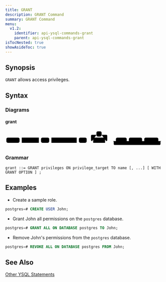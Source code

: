 ```yaml
---
title: GRANT
description: GRANT Command
summary: GRANT Command
menu:
  v1.2:
    identifier: api-ysql-commands-grant
    parent: api-ysql-commands-grant
isTocNested: true
showAsideToc: true
---
```


## Synopsis 

`GRANT` allows access privileges.

## Syntax

### Diagrams

#### grant

<svg class="rrdiagram" version="1.1" xmlns:xlink="http://www.w3.org/1999/xlink" xmlns="http://www.w3.org/2000/svg" width="732" height="78" viewbox="0 0 732 78"><path class="connector" d="M0 50h5m61 0h10m79 0h10m38 0h10m117 0h10m36 0h30m-5 0q-5 0-5-5v-19q0-5 5-5h20m24 0h21q5 0 5 5v19q0 5-5 5m-5 0h50m50 0h10m61 0h10m65 0h20m-231 0q5 0 5 5v8q0 5 5 5h206q5 0 5-5v-8q0-5 5-5m5 0h5"/><rect class="literal" x="5" y="34" width="61" height="24" rx="7"/><text class="text" x="15" y="50">GRANT</text><a xlink:href="../../grammar_diagrams#privileges"><rect class="rule" x="76" y="34" width="79" height="24"/><text class="text" x="86" y="50">privileges</text></a><rect class="literal" x="165" y="34" width="38" height="24" rx="7"/><text class="text" x="175" y="50">ON</text><a xlink:href="../../grammar_diagrams#privilege-target"><rect class="rule" x="213" y="34" width="117" height="24"/><text class="text" x="223" y="50">privilege_target</text></a><rect class="literal" x="340" y="34" width="36" height="24" rx="7"/><text class="text" x="350" y="50">TO</text><rect class="literal" x="421" y="5" width="24" height="24" rx="7"/><text class="text" x="431" y="21">,</text><a xlink:href="../../grammar_diagrams#name"><rect class="rule" x="406" y="34" width="55" height="24"/><text class="text" x="416" y="50">name</text></a><rect class="literal" x="511" y="34" width="50" height="24" rx="7"/><text class="text" x="521" y="50">WITH</text><rect class="literal" x="571" y="34" width="61" height="24" rx="7"/><text class="text" x="581" y="50">GRANT</text><rect class="literal" x="642" y="34" width="65" height="24" rx="7"/><text class="text" x="652" y="50">OPTION</text></svg>

### Grammar

```
grant ::= GRANT privileges ON privilege_target TO name [, ...] [ WITH GRANT OPTION ] ;
```

## Examples

- Create a sample role.

```sql
postgres=# CREATE USER John;
```

- Grant John all permissions on the `postgres` database.

```sql
postgres=# GRANT ALL ON DATABASE postgres TO John;
```

- Remove John's permissions from the `postgres` database.

```sql
postgres=# REVOKE ALL ON DATABASE postgres FROM John;
```

## See Also

[Other YSQL Statements](..)
